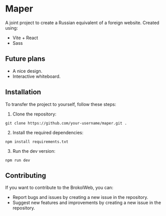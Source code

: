 # Maper

A joint project to create a Russian equivalent of a foreign website.
Created using:
- Vite + React
- Sass

## Future plans

- A nice design.
- Interactive whiteboard.

## Installation

To transfer the project to yourself, follow these steps:

1. Clone the repository:

```
git clone https://github.com/your-username/maper.git .
```

2. Install the required dependencies:

```
npm install requirements.txt
```

3. Run the dev version:

```
npm run dev
```


## Contributing

If you want to contribute to the BrokolWeb, you can:

- Report bugs and issues by creating a new issue in the repository.
- Suggest new features and improvements by creating a new issue in the repository.

